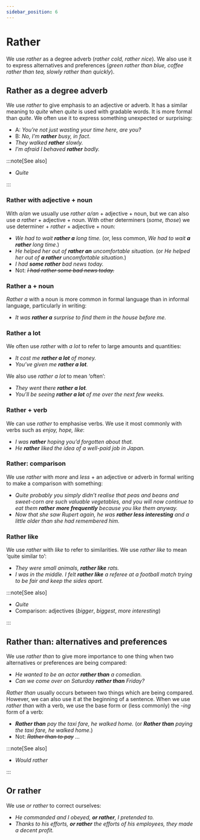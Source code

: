 ```yaml
---
sidebar_position: 6
---
```


# Rather

We use *rather* as a degree adverb (*rather cold, rather nice*). We also use it to express alternatives and preferences (*green rather than blue, coffee rather than tea, slowly rather than quickly*).

## Rather as a degree adverb

We use *rather* to give emphasis to an adjective or adverb. It has a similar meaning to *quite* when *quite* is used with gradable words. It is more formal than *quite*. We often use it to express something unexpected or surprising:

- A: *You’re not just wasting your time here, are you?*
- B: *No, I’m **rather** busy, in fact*.
- *They walked **rather** slowly.*
- *I’m afraid I behaved **rather** badly.*

:::note[See also]

- *Quite*

:::

### Rather with adjective + noun

With *a/an* we usually use *rather a/an* + adjective + noun, but we can also use *a rather* + adjective + noun. With other determiners (*some, those*) we use determiner + *rather* + adjective + noun:

- *We had to wait **rather a** long time.* (or, less common, *We had to wait **a rather** long time*.)
- *He helped her out of **rather an** uncomfortable situation.* (or *He helped her out of **a rather** uncomfortable situation*.)
- *I had **some rather** bad news today.*
- Not: *~~I had rather some bad news today.~~*

### Rather a \+ noun

*Rather a* with a noun is more common in formal language than in informal language, particularly in writing:

- *It was **rather a** surprise to find them in the house before me.*

### Rather a lot

We often use *rather* with *a lot* to refer to large amounts and quantities:

- *It cost me **rather a lot** of money.*
- *You’ve given me **rather a lot**.*

We also use *rather a lot* to mean ‘often’:

- *They went there **rather a lot**.*
- *You’ll be seeing **rather a lot** of me over the next few weeks.*

### Rather \+ verb

We can use *rather* to emphasise verbs. We use it most commonly with verbs such as *enjoy, hope, like*:

- *I was **rather** hoping you’d forgotten about that.*
- *He **rather** liked the idea of a well-paid job in Japan.*

### Rather: comparison

We use *rather* with *more* and *less* + an adjective or adverb in formal writing to make a comparison with something:

- *Quite probably you simply didn’t realise that peas and beans and sweet-corn are such valuable vegetables, and you will now continue to eat them **rather*** ***more frequently** because you like them anyway.*
- *Now that she saw Rupert again, he was **rather less interesting** and a little older than she had remembered him.*

### Rather like

We use *rather* with *like* to refer to similarities. We use *rather like* to mean ‘quite similar to’:

- *They were small animals, **rather like** rats.*
- *I was in the middle. I felt **rather like** a referee at a football match trying to be fair and keep the sides apart.*

:::note[See also]

- *Quite*
- Comparison: adjectives (*bigger*, *biggest*, *more interesting*)

:::

## Rather than: alternatives and preferences

We use *rather than* to give more importance to one thing when two alternatives or preferences are being compared:

- *He wanted to be an actor **rather than** a comedian.*
- *Can we come over on Saturday **rather than** Friday?*

*Rather than* usually occurs between two things which are being compared. However, we can also use it at the beginning of a sentence. When we use *rather than* with a verb, we use the base form or (less commonly) the *\-ing* form of a verb:

- ***Rather than*** *pay the taxi fare, he walked home.* (or ***Rather than*** *paying the taxi fare, he walked home*.)
- Not: *~~Rather than to pay~~* …

:::note[See also]

- *Would rather*

:::

## Or rather

We use *or rather* to correct ourselves:

- *He commanded and I obeyed, **or rather**, I pretended to.*
- *Thanks to his efforts, **or rather** the efforts of his employees, they made a decent profit.*
